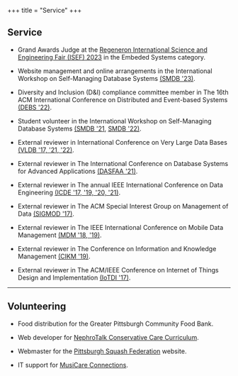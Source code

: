 +++
title = "Service"
+++

## Service

* Grand Awards Judge at the [Regeneron International Science and Engineering Fair (ISEF) 2023](https://www.societyforscience.org/isef) in the Embeded Systems category.

* Website management and online arrangements in the International Workshop on Self-Managing Database Systems [(SMDB '23)](https://db.cs.pitt.edu/smdb2023).

* Diversity and Inclusion (D&I) compliance committee member in The 16th ACM International Conference on Distributed and Event-based Systems [(DEBS '22)](https://2022.debs.org/di-pc).

* Student volunteer in the International Workshop on Self-Managing Database Systems [(SMDB '21](https://db.cs.pitt.edu/smdb2021), [SMDB '22)](https://db.cs.pitt.edu/smdb2022).

* External reviewer in International Conference on Very Large Data Bases [(VLDB '17, '21, '22)](https://vldb.org).

* External reviewer in The International Conference on Database Systems for Advanced Applications [(DASFAA '21)](https://dm.iis.sinica.edu.tw/DASFAA2021).

* External reviewer in The annual IEEE International Conference on Data Engineering [(ICDE '17, '19, '20, '21)](https://ieeexplore.ieee.org/xpl/conhome/1000178/all-proceedings).

* External reviewer in The ACM Special Interest Group on Management of Data [(SIGMOD '17)](https://sigmod.org).

* External reviewer in The IEEE International Conference on Mobile Data Management [(MDM '18, '19)](https://ieeexplore.ieee.org/xpl/conhome/1000468/all-proceedings).

* External reviewer in The Conference on Information and Knowledge Management [(CIKM '19)](https://dl.acm.org/doi/proceedings/10.1145/3357384).

* External reviewer in The ACM/IEEE Conference on Internet of Things Design and Implementation [(IoTDI '17)](https://ieeexplore.ieee.org/xpl/conhome/7939940/proceeding).

---

## Volunteering

* Food distribution for the Greater Pittsburgh Community Food Bank.

* Web developer for [NephroTalk Conservative Care Curriculum](http://www.nephro-talk.com).

* Webmaster for the [Pittsburgh Squash Federation](https://pitt-squash-fed.github.io) website.

* IT support for [MusiCare Connections](https://www.youtube.com/channel/UCJu-F017ZaUUWWqbj_xvCGQ).
